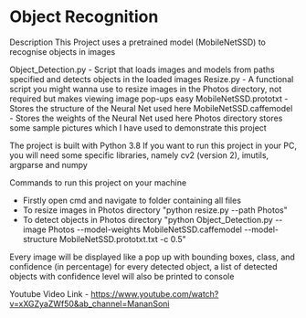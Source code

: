 # Object Recognition

Description
This Project uses a pretrained model (MobileNetSSD) to recognise objects in images

Object_Detection.py - Script that loads images and models from paths specified and detects objects in the loaded images
Resize.py - A functional script you might wanna use to resize images in the Photos directory, not required but makes viewing image pop-ups easy
MobileNetSSD.prototxt - Stores the structure of the Neural Net used here
MobileNetSSD.caffemodel - Stores the weights of the Neural Net used here
Photos directory stores some sample pictures which I have used to demonstrate this project

The project is built with Python 3.8
If you want to run this project in your PC, you will need some specific libraries, namely cv2 (version 2), imutils, argparse and numpy

Commands to run this project on your machine
* Firstly open cmd and navigate to folder containing all files
* To resize images in Photos directory "python resize.py --path Photos"
* To detect objects in Photos directory "python Object_Detection.py --image Photos --model-weights MobileNetSSD.caffemodel --model-structure MobileNetSSD.prototxt.txt -c 0.5"

Every image will be displayed like a pop up with bounding boxes, class, and confidence (in percentage) for every detected object, a list of detected objects with confidence level will also be printed to console

Youtube Video Link - https://www.youtube.com/watch?v=xXGZyaZWf50&ab_channel=MananSoni
